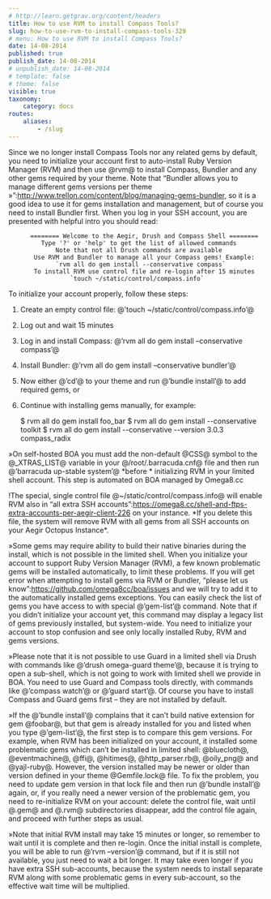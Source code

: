 ```yaml
---
# http://learn.getgrav.org/content/headers
title: How to use RVM to install Compass Tools?
slug: how-to-use-rvm-to-install-compass-tools-329
# menu: How to use RVM to install Compass Tools?
date: 14-08-2014
published: true
publish_date: 14-08-2014
# unpublish_date: 14-08-2014
# template: false
# theme: false
visible: true
taxonomy:
    category: docs
routes:
    aliases:
        - /slug
---
```


Since we no longer install Compass Tools nor any related gems by default, you need to initialize your account first to auto-install Ruby Version Manager (RVM) and then use @rvm@ to install Compass, Bundler and any other gems required by your theme. Note that  “Bundler allows you to manage different gems versions per theme »”:http://www.trellon.com/content/blog/managing-gems-bundler,  so it is a good idea to use it for gems installation and management, but of course you need to install Bundler first. When you log in your SSH account, you are presented with helpful intro you should read:


          ======== Welcome to the Aegir, Drush and Compass Shell ========
             Type '?' or 'help' to get the list of allowed commands
                 Note that not all Drush commands are available
           Use RVM and Bundler to manage all your Compass gems! Example:
                 `rvm all do gem install --conservative compass`
           To install RVM use control file and re-login after 15 minutes
                     `touch ~/static/control/compass.info`

To initialize your account properly, follow these steps:

1. Create an empty control file: @’touch ~/static/control/compass.info’@  
 2. Log out and wait 15 minutes  
 3. Log in and install Compass: @’rvm all do gem install –conservative compass’@  
 4. Install Bundler: @’rvm all do gem install –conservative bundler’@  
 5. Now either @’cd’@ to your theme and run @’bundle install’@ to add required gems, or  
 6. Continue with installing gems manually, for example:


    $ rvm all do gem install foo_bar
    $ rvm all do gem install --conservative toolkit
    $ rvm all do gem install --conservative --version 3.0.3 compass_radix

<a name="rvm-blue"></a>

»On self-hosted BOA you must add the non-default @CSS@ symbol to the @\_XTRAS\_LIST@ variable in your @/root/.barracuda.cnf@ file and then run @’barracuda up-stable system’@ \*before * initializing RVM in your limited shell account. This step is automated on BOA managed by Omega8.cc

<a name="rvm-red"></a>

!The special, single control file @~/static/control/compass.info@ will enable RVM also in “all extra SSH accounts”:https://omega8.cc/shell-and-ftps-extra-accounts-per-aegir-client-226 on your instance. \*If you delete this file, the system will remove RVM with all gems from all SSH accounts on your Aegir Octopus Instance\*.

<a name="rvm-blue"></a>

»Some gems may require ability to build their native binaries during the install, which is not possible in the limited shell. When you initialize your account to support Ruby Version Manager (RVM), a few known problematic gems will be installed automatically, to limit these problems. If you will get error when attempting to install gems via RVM or Bundler, “please let us know”:https://github.com/omega8cc/boa/issues and we will try to add it to the automatically installed gems exceptions. You can easily check the list of gems you have access to with special @’gem-list’@ command. Note that if you didn’t initialize your account yet, this command may display a legacy list of gems previously installed, but system-wide. You need to initialize your account to stop confusion and see only locally installed Ruby, RVM and gems versions.

<a name="rvm-blue"></a>

»Please note that it is not possible to use Guard in a limited shell via Drush with commands like @’drush omega-guard theme’@, because it is trying to open a sub-shell, which is not going to work with limited shell we provide in BOA. You need to use Guard and Compass tools directly, with commands like @’compass watch’@ or @’guard start’@. Of course you have to install Compass and Guard gems first – they are not installed by default.

<a name="gem-version"></a>

»If the @’bundle install’@ complains that it can’t build native extension for gem @foobar@, but that gem is already installed for you and listed when you type @’gem-list’@, the first step is to compare this gem versions. For example, when RVM has been initialized on your account, it installed some problematic gems which can’t be installed in limited shell: @bluecloth@, @eventmachine@, @ffi@, @hitimes@, @http\_parser.rb@, @oily\_png@ and @yajl-ruby@. However, the version installed may be newer or older than version defined in your theme @Gemfile.lock@ file. To fix the problem, you need to update gem version in that lock file and then run @’bundle install’@ again, or, if you really need a newer version of the problematic gem, you need to re-initialize RVM on your account: delete the control file, wait until @.gem@ and @.rvm@ subdirectories disappear, add the control file again, and proceed with further steps as usual.

<a name="rvm-blue"></a>

»Note that initial RVM install may take 15 minutes or longer, so remember to wait until it is complete and then re-login. Once the initial install is complete, you will be able to run @’rvm –version’@ command, but if it is still not available, you just need to wait a bit longer. It may take even longer if you have extra SSH sub-accounts, because the system needs to install separate RVM along with some problematic gems in every sub-account, so the effective wait time will be multiplied.